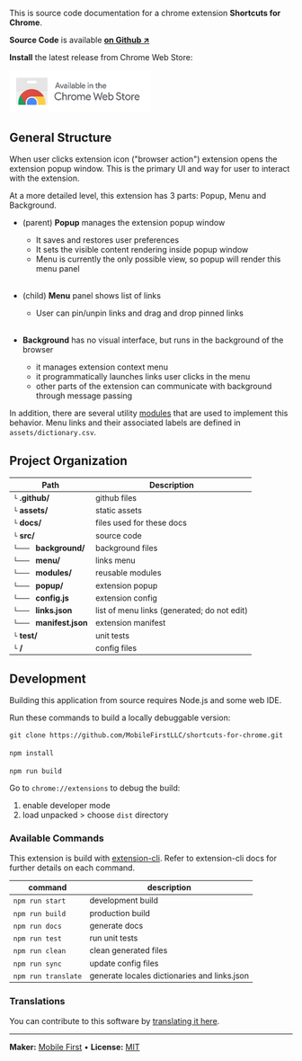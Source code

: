 This is source code documentation for a chrome extension **Shortcuts for Chrome**. 

**Source Code** is available **[on Github ↗](https://github.com/MobileFirstLLC/shortcuts-for-chrome)**

**Install** the latest release from Chrome Web Store:

<a href="https://chrome.google.com/webstore/detail/jnmekaomnicdcpgdndekkmojfomifjal">
<img alt="install at chrome web store" width="250" src="https://raw.githubusercontent.com/MobileFirstLLC/shortcuts-for-chrome/master/.github/badge.png"/>
</a>

## General Structure

When user clicks extension icon ("browser action") extension opens the extension popup window. This is the primary UI and way for user to interact with the extension. 

At a more detailed level, this extension has 3 parts: Popup, Menu and Background. 

- (parent) **Popup** manages the extension popup window
    - It saves and restores user preferences 
    - It sets the visible content rendering inside popup window
    - Menu is currently the only possible view, so popup will render this menu panel
      <br/><br/>

- (child) **Menu** panel shows list of links
    - User can pin/unpin links and drag and drop pinned links
      <br/><br/>

- **Background** has no visual interface, but runs in the background of the browser
    - it manages extension context menu
    - it programmatically launches links user clicks in the menu
    - other parts of the extension can communicate with background through message passing

In addition, there are several utility [modules](list_module.html) that are used to implement this behavior.
Menu links and their associated labels are defined in `assets/dictionary.csv`.


## Project Organization

Path | Description
--- | ---
`└` **.github/** | github files
`└` **assets/** |  static assets
`└` **docs/** | files used for these docs
`└` **src/** | source code
`└─── ` **background/** | background files
`└─── ` **menu/** | links menu
`└─── ` **modules/** | reusable modules
`└─── ` **popup/** | extension popup
`└─── ` **config.js** | extension config
`└─── ` **links.json** | list of menu links (generated; do not edit)
`└─── ` **manifest.json** | extension manifest
`└` **test/** | unit tests
`└` **/** | config files


## Development

Building this application from source requires Node.js and some web IDE.

Run these commands to build a locally debuggable version:

```
git clone https://github.com/MobileFirstLLC/shortcuts-for-chrome.git

npm install

npm run build
```

Go to `chrome://extensions` to debug the build:

1. enable developer mode
2. load unpacked > choose `dist` directory

### Available Commands

This extension is build with [extension-cli](https://oss.mobilefirst.me/extension-cli/).
Refer to extension-cli docs for further details on each command.

| command | description |
| --- | --- |
| `npm run start` | development build |
| `npm run build` | production build |
| `npm run docs` | generate docs |
| `npm run test` | run unit tests |
| `npm run clean` | clean generated files |
| `npm run sync` | update config files |
| `npm run translate` | generate locales dictionaries and links.json |


### Translations

You can contribute to this software by [translating it here](https://github.com/MobileFirstLLC/shortcuts-for-chrome/blob/master/assets/dictionary.csv).

* * *

**Maker:** [Mobile First](https://mobilefirst.me) &bull; **License:** [MIT](https://github.com/MobileFirstLLC/shortcuts-for-chrome/blob/master/LICENSE)
